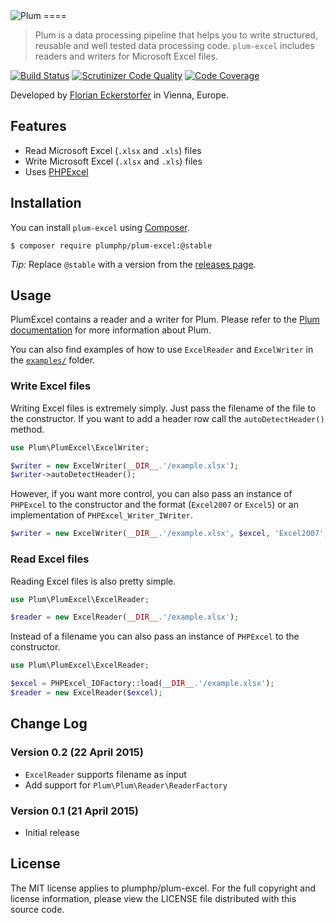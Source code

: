 <img src="https://florian.ec/img/plum/logo.png" alt="Plum">
====

> Plum is a data processing pipeline that helps you to write structured, reusable and well tested data processing code.
> `plum-excel` includes readers and writers for Microsoft Excel files.

[![Build Status](https://img.shields.io/travis/plumphp/plum-excel.svg?style=flat)](https://travis-ci.org/plumphp/plum-excel)
[![Scrutinizer Code Quality](https://img.shields.io/scrutinizer/g/plumphp/plum-excel.svg?style=flat)](https://scrutinizer-ci.com/g/plumphp/plum-excel/?branch=master)
[![Code Coverage](https://img.shields.io/scrutinizer/coverage/g/plumphp/plum-excel.svg?style=flat)](https://scrutinizer-ci.com/g/plumphp/plum-excel/?branch=master)

Developed by [Florian Eckerstorfer](https://florian.ec) in Vienna, Europe.


Features
-------

- Read Microsoft Excel (`.xlsx` and `.xls`) files
- Write Microsoft Excel (`.xlsx` and `.xls`) files
- Uses [PHPExcel](https://github.com/PHPOffice/PHPExcel)


Installation
------------

You can install `plum-excel` using [Composer](http://getcomposer.org).

```shell
$ composer require plumphp/plum-excel:@stable
```

*Tip:* Replace `@stable` with a version from the [releases page](https://github.com/plumphp/plum-excel/releases).


Usage
-----

PlumExcel contains a reader and a writer for Plum. Please refer to the 
[Plum documentation](https://github.com/plumphp/plum/blob/master/docs/index.md) for more information about Plum.

You can also find examples of how to use `ExcelReader` and `ExcelWriter` in the
[`examples/`](https://github.com/plumphp/plum-excel/tree/master/examples) folder.

### Write Excel files

Writing Excel files is extremely simply. Just pass the filename of the file to the constructor. If you want to add
a header row call the `autoDetectHeader()` method.

```php
use Plum\PlumExcel\ExcelWriter;

$writer = new ExcelWriter(__DIR__.'/example.xlsx');
$writer->autoDetectHeader();
```

However, if you want more control, you can also pass an instance of `PHPExcel` to the constructor and the format 
(`Excel2007` or `Excel5`) or an implementation of `PHPExcel_Writer_IWriter`.

```php
$writer = new ExcelWriter(__DIR__.'/example.xlsx', $excel, 'Excel2007', $writer);
```

### Read Excel files

Reading Excel files is also pretty simple.

```php
use Plum\PlumExcel\ExcelReader;

$reader = new ExcelReader(__DIR__.'/example.xlsx');
```

Instead of a filename you can also pass an instance of `PHPExcel` to the constructor.

```php
use Plum\PlumExcel\ExcelReader;

$excel = PHPExcel_IOFactory::load(__DIR__.'/example.xlsx');
$reader = new ExcelReader($excel);
```


Change Log
----------

### Version 0.2 (22 April 2015)

- `ExcelReader` supports filename as input
- Add support for `Plum\Plum\Reader\ReaderFactory`

### Version 0.1 (21 April 2015)

- Initial release


License
-------

The MIT license applies to plumphp/plum-excel. For the full copyright and license information,
please view the LICENSE file distributed with this source code.
